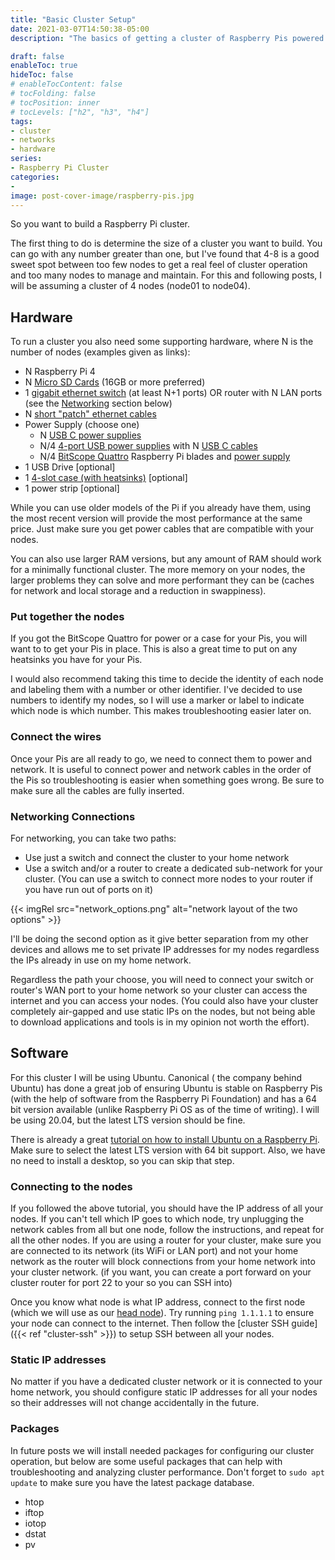 ```yaml
---
title: "Basic Cluster Setup"
date: 2021-03-07T14:50:38-05:00
description: "The basics of getting a cluster of Raspberry Pis powered on and running. Full cluster configuration in later posts."

draft: false
enableToc: true
hideToc: false
# enableTocContent: false
# tocFolding: false
# tocPosition: inner
# tocLevels: ["h2", "h3", "h4"]
tags:
- cluster
- networks
- hardware
series:
- Raspberry Pi Cluster
categories:
- 
image: post-cover-image/raspberry-pis.jpg
---
```


So you want to build a Raspberry Pi cluster.

The first thing to do is determine the size of a cluster you want to build. You can go with any number greater than one, but I've found that 4-8 is a good sweet spot between too few nodes to get a real feel of cluster operation and too many nodes to manage and maintain. For this and following posts, I will be assuming a cluster of 4 nodes (node01 to node04).

## Hardware

To run a cluster you also need some supporting hardware, where N is the number of nodes (examples given as links):

* N Raspberry Pi 4
* N [Micro SD Cards](https://smile.amazon.com/dp/B08PSVL8VQ) (16GB or more preferred)
* 1 [gigabit ethernet switch](https://smile.amazon.com/dp/B00A128S24/) (at least N+1 ports) OR router with N LAN ports (see the [Networking](#networking-connections) section below)
* N [short "patch" ethernet cables](https://www.amazon.com/dp/B00XIFJYDS/?colid=23MS7UI75Z694)
* Power Supply (choose one)
  * N [USB C power supplies](https://smile.amazon.com/dp/B07TYQRXTK)
  * N/4 [4-port USB power supplies](https://smile.amazon.com/dp/B00OT6YUIY) with N [USB C cables](https://smile.amazon.com/dp/B075QFZG17)
  * N/4 [BitScope Quattro](https://www.bitscope.com/product/BB04/) Raspberry Pi blades and [power supply](https://smile.amazon.com/dp/B07NR6FPN9)
* 1 USB Drive [optional]
* 1 [4-slot case (with heatsinks)](https://smile.amazon.com/dp/B07BGYGLZG) [optional]
* 1 power strip [optional]

While you can use older models of the Pi if you already have them, using the most recent version will provide the most performance at the same price. Just make sure you get power cables that are compatible with your nodes.

You can also use larger RAM versions, but any amount of RAM should work for a minimally functional cluster. The more memory on your nodes, the larger problems they can solve and more performant they can be (caches for network and local storage and a reduction in swappiness).

### Put together the nodes

If you got the BitScope Quattro for power or a case for your Pis, you will want to to get your Pis in place. This is also a great time to put on any heatsinks you have for your Pis.

I would also recommend taking this time to decide the identity of each node and labeling them with a number or other identifier. I've decided to use numbers to identify my nodes, so I will use a marker or label to indicate which node is which number. This makes troubleshooting easier later on.

### Connect the wires

Once your Pis are all ready to go, we need to connect them to power and network. It is useful to connect power and network cables in the order of the Pis so troubleshooting is easier when something goes wrong. Be sure to make sure all the cables are fully inserted.

### Networking Connections

For networking, you can take two paths:

* Use just a switch and connect the cluster to your home network
* Use a switch and/or a router to create a dedicated sub-network for your cluster. (You can use a switch to connect more nodes to your router if you have run out of ports on it)

{{< imgRel src="network_options.png" alt="network layout of the two options" >}}

I'll be doing the second option as it give better separation from my other devices and allows me to set private IP addresses for my nodes regardless the IPs already in use on my home network.

Regardless the path your choose, you will need to connect your switch or router's WAN port to your home network so your cluster can access the internet and you can access your nodes. (You could also have your cluster completely air-gapped and use static IPs on the nodes, but not being able to download applications and tools is in my opinion not worth the effort).

## Software

For this cluster I will be using Ubuntu. Canonical ( the company behind Ubuntu) has done a great job of ensuring Ubuntu is stable on Raspberry Pis (with the help of software from the Raspberry Pi Foundation) and has a 64 bit version available (unlike Raspberry Pi OS as of the time of writing). I will be using 20.04, but the latest LTS version should be fine.

There is already a great [tutorial on how to install Ubuntu on a Raspberry Pi](https://ubuntu.com/tutorials/how-to-install-ubuntu-on-your-raspberry-pi#2-prepare-the-sd-card). Make sure to select the latest LTS version with 64 bit support. Also, we have no need to install a desktop, so you can skip that step.

### Connecting to the nodes

If you followed the above tutorial, you should have the IP address of all your nodes. If you can't tell which IP goes to which node, try unplugging the network cables from all but one node, follow the instructions, and repeat for all the other nodes. If you are using a router for your cluster, make sure you are connected to its network (its WiFi or LAN port) and not your home network as the router will block connections from your home network into your cluster network. (if you want, you can create a port forward on your cluster router for port 22 to your  so you can SSH into)

Once you know what node is what IP address, connect to the first node (which we will use as our [head node](https://zhanglab.ccmb.med.umich.edu/docs/node9.html)). Try running `ping 1.1.1.1` to ensure your node can connect to the internet. Then follow the [cluster SSH guide]({{< ref "cluster-ssh" >}}) to setup SSH between all your nodes.

### Static IP addresses

No matter if you have a dedicated cluster network or it is connected to your home network, you should configure static IP addresses for all your nodes so their addresses will not change accidentally in the future.

### Packages

In future posts we will install needed packages for configuring our cluster operation, but below are some useful packages that can help with troubleshooting and analyzing cluster performance.
Don't forget to `sudo apt update` to make sure you have the latest package database.

* htop
* iftop
* iotop
* dstat
* pv
